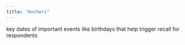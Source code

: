```yaml
---
title: "Anchors"
---
```

key dates of important events like birthdays that help trigger recall for respondents

